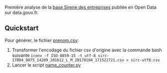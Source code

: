 Première analyse de la [base Sirene des entreprises](https://www.data.gouv.fr/fr/datasets/base-sirene-des-entreprises-et-de-leurs-etablissements-siren-siret/) publiée en Open Data sur data.gouv.fr.

## Quickstart

Pour générer, le fichier [prenom.csv](https://github.com/seiteta/sirene/blob/master/prenoms.csv):

1. Transformer l'encodage du fichier csv d'origine avec la commande bash suivante `iconv -f ISO-8859-15 -t utf-8 sirc-17804_9075_14209_201612_L_M_20170104_171522721.csv > sirc-utf8.csv`
2. Lancer le script [name_counter.py](https://github.com/seiteta/sirene/blob/master/name_counter.py)
